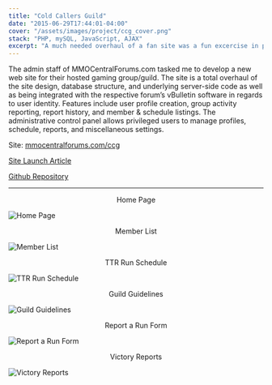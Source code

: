 ```yaml
---
title: "Cold Callers Guild"
date: "2015-06-29T17:44:01-04:00"
cover: "/assets/images/project/ccg_cover.png"
stack: "PHP, mySQL, JavaScript, AJAX"
excerpt: "A much needed overhaul of a fan site was a fun excercise in planning, database architecture, API research, and user experience."
---
```


The admin staff of MMOCentralForums.com tasked me to develop a new web site for their hosted gaming group/guild. The site is a total overhaul of the site design, database structure, and underlying server-side code as well as being integrated with the respective forum’s vBulletin software in regards to user identity. Features include user profile creation, group activity reporting, report history, and member & schedule listings. The administrative control panel allows privileged users to manage profiles, schedule, reports, and miscellaneous settings.

Site: [mmocentralforums.com/ccg](http://mmocentralforums.com/ccg)

[Site Launch Article](/blog/cold-callers-guild-site-launched)

[Github Repository](https://github.com/aromig/ccg)

---

<center>Home Page</center>

![Home Page](/assets/images/project/ccg_cover.png)

<center>Member List</center>

![Member List](/assets/images/project/ccg_ss2.png)

<center>TTR Run Schedule</center>

![TTR Run Schedule](/assets/images/project/ccg_ss3.png)

<center>Guild Guidelines</center>

![Guild Guidelines](/assets/images/project/ccg_ss4.png)

<center>Report a Run Form</center>

![Report a Run Form](/assets/images/project/ccg_ss5.png)

<center>Victory Reports</center>

![Victory Reports](/assets/images/project/ccg_ss6.png)
